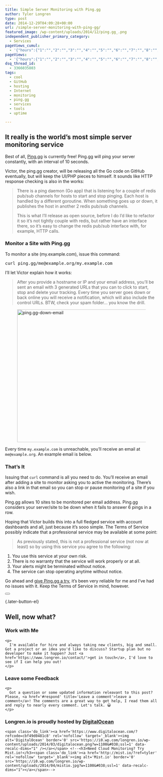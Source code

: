 ```yaml
---
title: Simple Server Monitoring with Ping.gg
author: Tyler Longren
type: post
date: 2014-12-29T04:09:28+00:00
url: /simple-server-monitoring-with-ping-gg/
featured_image: /wp-content/uploads/2014/12/ping.gg_.png
independent_publisher_primary_category:
  - Services
pageViews_cumul:
  - '{"hours":{"1":"","2":"","3":"","4":"","5":"","6":"","7":"","8":"","9":"","10":"","11":"","12":"","13":"","14":"","15":"","16":"","17":"","18":"","19":"","20":"","21":"","22":"","23":"","24":"","25":"","26":"","27":"","28":"","29":"","30":"","31":"","32":"","33":"","34":"","35":"","36":"","37":"","38":"","39":"","40":"","41":"","42":"","43":"","44":"","45":"","46":"","47":""},"days":{"2":"","3":"","4":"","5":"","6":"","7":"","8":"","9":"","10":"","11":"","12":"","13":"","14":""},"weeks":{"3":"","4":"","5":"","6":"","7":"","8":"","9":"","10":"","11":"","12":""},"months":{"4":"","5":"","6":"","7":"","8":"","9":"","10":"","11":"","12":"","13":"","14":"","15":"","16":"","17":"","18":"","19":"","20":"","21":"","22":"","23":"","24":""}}'
pageViews:
  - '{"hours":{"1":"","2":"","3":"","4":"","5":"","6":"","7":"","8":"","9":"","10":"","11":"","12":"","13":"","14":"","15":"","16":"","17":"","18":"","19":"","20":"","21":"","22":"","23":"","24":"","25":"","26":"","27":"","28":"","29":"","30":"","31":"","32":"","33":"","34":"","35":"","36":"","37":"","38":"","39":"","40":"","41":"","42":"","43":"","44":"","45":"","46":"","47":""},"days":{"2":"","3":"","4":"","5":"","6":"","7":"","8":"","9":"","10":"","11":"","12":"","13":"","14":""},"weeks":{"3":"","4":"","5":"","6":"","7":"","8":"","9":"","10":"","11":"","12":""},"months":{"4":"","5":"","6":"","7":"","8":"","9":"","10":"","11":"","12":"","13":"","14":"","15":"","16":"","17":"","18":"","19":"","20":"","21":"","22":"","23":"","24":""}}'
dsq_thread_id:
  - 3366035803
tags:
  - cool
  - GitHub
  - hosting
  - Internet
  - monitoring
  - ping.gg
  - services
  - tools
  - uptime

---
```

 

## It really is the world&#8217;s most simple server monitoring service

Best of all, [Ping.gg][1] is currently free! Ping.gg will ping your server constantly, with an interval of 10 seconds. 

Victor, the ping.gg creator, will be releasing all the Go code on GitHub eventually, but will keep the UI/PHP pieces to himself. It sounds like HTTP response checking is also in the works:

<blockquote class="wp-block-quote">
  <p>
    There is a ping daemon (Go app) that is listening for a couple of redis pub/sub channels for hosts to start and stop pinging. Each host is handled by a different goroutine. When something goes up or down, it publishes the host in another 2 redis pub/sub channels.
  </p>
  
  <p>
    This is what I&#8217;ll release as open source, before I do I&#8217;d like to refactor it so it&#8217;s not tightly couple with redis, but rather have an interface there, so it&#8217;s easy to change the redis pub/sub interface with, for example, HTTP calls.
  </p>
</blockquote>

### Monitor a Site with Ping.gg

To monitor a site (my.example.com), issue this command: 

<pre class="wp-block-preformatted">curl ping.gg/me@example.org/my.example.com</pre>

I&#8217;ll let Victor explain how it works:

<blockquote class="wp-block-quote">
  <p>
    After you provide a hostname or IP and your email address, you&#8217;ll be sent an email with 3 generated URLs that you can to click to start, stop and delete your tracking. Every time you server goes down or back online you will receive a notification, which will also include the control URLs. BTW, check your spam folder&#8230; you know the drill.
  </p>
</blockquote>

<div class="wp-block-image">
  <figure class="aligncenter"><a href="https://i1.wp.com/longren.io/wp-content/uploads/2014/12/ping.gg-down-email.png?ssl=1"><img loading="lazy" width="1024" height="438" src="https://i2.wp.com/longren.io/wp-content/uploads/2014/12/ping.gg-down-email-1024x438.png?resize=1024%2C438" alt="ping.gg-down-email" class="wp-image-7860" srcset="https://i0.wp.com/www.longren.io/wp-content/uploads/2014/12/ping.gg-down-email.png?resize=1024%2C438&ssl=1 1024w, https://i0.wp.com/www.longren.io/wp-content/uploads/2014/12/ping.gg-down-email.png?resize=150%2C64&ssl=1 150w, https://i0.wp.com/www.longren.io/wp-content/uploads/2014/12/ping.gg-down-email.png?resize=300%2C128&ssl=1 300w, https://i0.wp.com/www.longren.io/wp-content/uploads/2014/12/ping.gg-down-email.png?resize=700%2C299&ssl=1 700w, https://i0.wp.com/www.longren.io/wp-content/uploads/2014/12/ping.gg-down-email.png?w=1212&ssl=1 1212w" sizes="(max-width: 1024px) 100vw, 1024px" data-recalc-dims="1" /></a></figure>
</div>

Every time `my.example.com` is unreachable, you&#8217;ll receive an email at `me@example.org`. An example email is below.  


### That&#8217;s It

Issuing that `curl` command is all you need to do. You&#8217;ll receive an email after adding a site to monitor asking you to active the monitoring. There&#8217;s also a link in that email so you can stop or pause monitoring of a site if you wish.

Ping.gg allows 10 sites to be monitored per email address. Ping.gg considers your server/site to be down when it fails to answer 6 pings in a row.

Hoping that Victor builds this into a full fledged service with account dashboards and all, just because it&#8217;s sooo simple. The Terms of Service possibly indicate that a professional service may be available at some point:

<blockquote class="wp-block-quote">
  <p>
    As previously stated, this is not a professional service (not now at least) so by using this service you agree to the following:
  </p>
</blockquote>

  1. You use this service at your own risk.
  2. There is no warranty that the service will work properly or at all.
  3. Your alerts might be terminated without notice.
  4. The service can stop operating anytime without notice.

Go ahead and [give Ping.gg a try][1], it&#8217;s been very reliable for me and I&#8217;ve had no issues with it. Keep the Terms of Service in mind, however.

<div class="wpulike wpulike-default " >
  <div class="wp_ulike_general_class wp_ulike_is_not_liked">
    <button type="button"
					aria-label="Like Button"
					data-ulike-id="7856"
					data-ulike-nonce="f833bb9582"
					data-ulike-type="likeThis"
					data-ulike-template="wpulike-default"
					data-ulike-display-likers="0"
					data-ulike-disable-pophover="0"
					class="wp_ulike_btn wp_ulike_put_image wp_likethis_7856"></button><span class="count-box"></span>
  </div>
</div>

[][2]{.later-button-el}

<div class='what-next'>
  <h2>
    Well, now what?
  </h2>
  
  <div class='hire'>
    <h3>
      Work with Me
    </h3>
    
    <p>
      I'm available for hire and always taking new clients, big and small. Got a project or an idea you'd like to discuss? Startup plan but no developer to make it happen? Just <a href='https://www.longren.io/contact/'>get in touch</a>, I'd love to see if I can help you out!
    </p>
  </div>
  
  <div class='hire'>
    <h3>
      Leave some Feedback
    </h3>
    
    <p>
      Got a question or some updated information releavant to this post? Please, <a href='#respond' title='Leave a comment'>leave a comment</a>! The comments are a great way to get help, I read them all and reply to nearly every comment. Let's talk. 😀
    </p>
  </div>
  
  <div class='now-what-bottom-ad'>
    <h3>
      Longren.io is proudly hosted by <a href='https://www.digitalocean.com/?refcode=cbf49d0481c8'>DigitalOcean</a>
    </h3>
    
    <span class='do_link'><a href='https://www.digitalocean.com/?refcode=cbf49d0481c8' rel='nofollow' target='_blank'><img alt='DigitalOcean' border='0' src='https://i0.wp.com/longren.io/wp-content/uploads/2014/03/digitalocean.png?w=1100&#038;ssl=1' data-recalc-dims="1" /></a></span> <!--<h3>Need Cloud Monitoring? Try Mist.io!</h3><span class='do_link'><a href='http://mist.io/?ref=tyler' rel='nofollow' target='_blank'><img alt='Mist.io' border='0' src='https://i0.wp.com/longren.io/wp-content/uploads/2014/04/mistio.jpg?w=1100&#038;ssl=1' data-recalc-dims="1"></a></span>-->
  </div>
</div>

 [1]: https://ping.gg/
 [2]: #